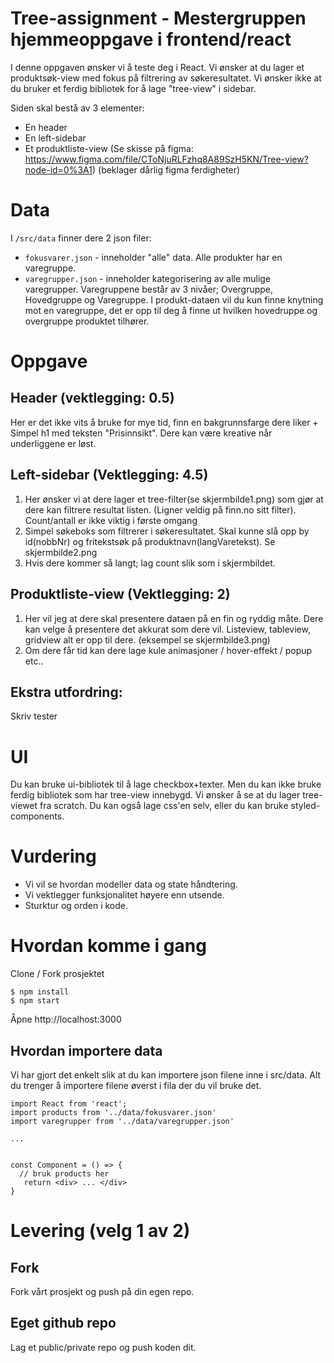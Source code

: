 # Tree-assignment - Mestergruppen hjemmeoppgave i frontend/react
I denne oppgaven ønsker vi å teste deg i React. Vi ønsker at du lager et produktsøk-view med fokus på filtrering av søkeresultatet. Vi ønsker ikke at du bruker et ferdig bibliotek for å lage "tree-view" i sidebar. 


Siden skal bestå av 3 elementer:
* En header
* En left-sidebar
* Et produktliste-view
(Se skisse på figma: https://www.figma.com/file/CToNjuRLFzhq8A89SzH5KN/Tree-view?node-id=0%3A1) (beklager dårlig figma ferdigheter)

# Data
I `/src/data` finner dere 2 json filer:
* `fokusvarer.json` - inneholder "alle" data. Alle produkter har en varegruppe. 
* `varegrupper.json` - inneholder kategorisering av alle mulige varegrupper. Varegruppene består av 3 nivåer; Overgruppe, Hovedgruppe og Varegruppe. 
I produkt-dataen vil du kun finne knytning mot en varegruppe, det er opp til deg å finne ut hvilken hovedruppe og overgruppe produktet tilhører. 

# Oppgave
## Header (vektlegging: 0.5)
Her er det ikke vits å bruke for mye tid, finn en bakgrunnsfarge dere liker + Simpel h1 med teksten "Prisinnsikt". Dere kan være kreative når underliggene er løst.

## Left-sidebar (Vektlegging: 4.5)
1) Her ønsker vi at dere lager et tree-filter(se skjermbilde1.png) som gjør at dere kan filtrere resultat listen. (Ligner veldig på finn.no sitt filter). Count/antall er ikke viktig i første omgang
2) Simpel søkeboks som filtrerer i søkeresultatet. Skal kunne slå opp by id(nobbNr) og fritekstsøk på produktnavn(langVaretekst). Se skjermbilde2.png
3) Hvis dere kommer så langt; lag count slik som i skjermbildet. 

## Produktliste-view (Vektlegging: 2)
1) Her vil jeg at dere skal presentere dataen på en fin og ryddig måte. Dere kan velge å presentere det akkurat som dere vil. Listeview, tableview, gridview alt er opp til dere. (eksempel se skjermbilde3.png)
2) Om dere får tid kan dere lage kule animasjoner / hover-effekt / popup etc.. 

## Ekstra utfordring:
Skriv tester

# UI
Du kan bruke ui-bibliotek til å lage checkbox+texter. Men du kan ikke bruke ferdig bibliotek som har tree-view innebygd. Vi ønsker å se at du lager tree-viewet fra scratch.
Du kan også lage css'en selv, eller du kan bruke styled-components. 

# Vurdering
- Vi vil se hvordan modeller data og state håndtering.
- Vi vektlegger funksjonalitet høyere enn utsende. 
- Sturktur og orden i kode.


# Hvordan komme i gang
Clone / Fork prosjektet
```
$ npm install
$ npm start
```

Åpne http://localhost:3000

## Hvordan importere data
Vi har gjort det enkelt slik at du kan importere json filene inne i src/data. Alt du trenger å importere filene øverst i fila der du vil bruke det. 

```
import React from 'react';
import products from '../data/fokusvarer.json'
import varegrupper from '../data/varegrupper.json'

...


const Component = () => {
  // bruk products her
   return <div> ... </div>
}

```

# Levering (velg 1 av 2)
## Fork
Fork vårt prosjekt og push på din egen repo. 

## Eget github repo
Lag et public/private repo og push koden dit. 


